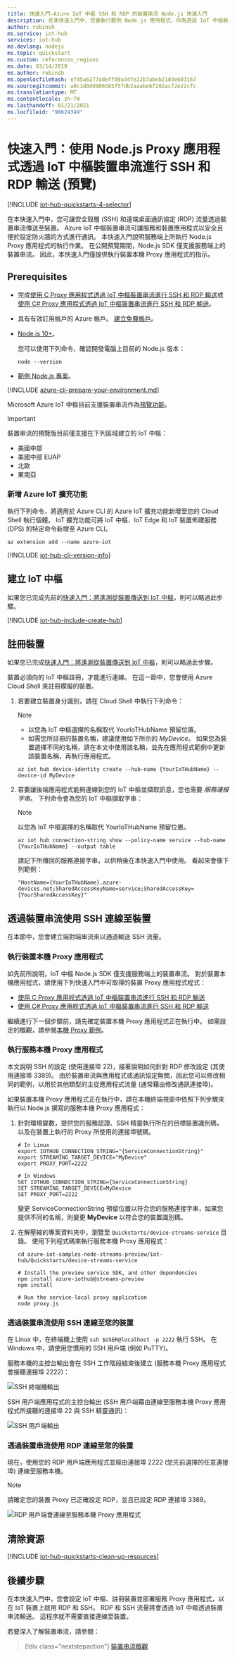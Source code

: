```yaml
---
title: 快速入門-Azure IoT 中樞 SSH 和 RDP 的裝置串流 Node.js 快速入門
description: 在本快速入門中，您會執行範例 Node.js 應用程式，作為透過 IoT 中樞裝置串流進行 SSH 和 RDP 輸送的 Proxy。
author: robinsh
ms.service: iot-hub
services: iot-hub
ms.devlang: nodejs
ms.topic: quickstart
ms.custom: references_regions
ms.date: 03/14/2019
ms.author: robinsh
ms.openlocfilehash: ef45a6277adeff09a34fe22b7abeb21d3e603167
ms.sourcegitcommit: a0c1d0d0906585f5fdb2aaabe6f202acf2e22cfc
ms.translationtype: MT
ms.contentlocale: zh-TW
ms.lasthandoff: 01/21/2021
ms.locfileid: "98624349"
---
```

# <a name="quickstart-enable-ssh-and-rdp-over-an-iot-hub-device-stream-by-using-a-nodejs-proxy-application-preview"></a>快速入門：使用 Node.js Proxy 應用程式透過 IoT 中樞裝置串流進行 SSH 和 RDP 輸送 (預覽)

[!INCLUDE [iot-hub-quickstarts-4-selector](../../includes/iot-hub-quickstarts-4-selector.md)]

在本快速入門中，您可讓安全殼層 (SSH) 和遠端桌面通訊協定 (RDP) 流量透過裝置串流傳送至裝置。 Azure IoT 中樞裝置串流可讓服務和裝置應用程式以安全且便於設定防火牆的方式進行通訊。 本快速入門說明服務端上所執行 Node.js Proxy 應用程式的執行作業。 在公開預覽期間，Node.js SDK 僅支援服務端上的裝置串流。 因此，本快速入門僅提供執行裝置本機 Proxy 應用程式的指示。

## <a name="prerequisites"></a>Prerequisites

* 完成[使用 C Proxy 應用程式透過 IoT 中樞裝置串流進行 SSH 和 RDP 輸送](./quickstart-device-streams-proxy-c.md)或[使用 C# Proxy 應用程式透過 IoT 中樞裝置串流進行 SSH 和 RDP 輸送](./quickstart-device-streams-proxy-csharp.md)。

* 具有有效訂用帳戶的 Azure 帳戶。 [建立免費帳戶](https://azure.microsoft.com/free/?ref=microsoft.com&utm_source=microsoft.com&utm_medium=docs&utm_campaign=visualstudio)。

* [Node.js 10+](https://nodejs.org)。

    您可以使用下列命令，確認開發電腦上目前的 Node.js 版本：

    ```cmd/sh
    node --version
    ```

* [範例 Node.js 專案](https://github.com/Azure-Samples/azure-iot-samples-node/archive/streams-preview.zip)。

[!INCLUDE [azure-cli-prepare-your-environment.md](../../includes/azure-cli-prepare-your-environment-no-header.md)]

Microsoft Azure IoT 中樞目前支援裝置串流作為[預覽功能](https://azure.microsoft.com/support/legal/preview-supplemental-terms/)。

> [!IMPORTANT]
> 裝置串流的預覽版目前僅支援在下列區域建立的 IoT 中樞：
>
> * 美國中部
> * 美國中部 EUAP
> * 北歐
> * 東南亞

### <a name="add-azure-iot-extension"></a>新增 Azure IoT 擴充功能

執行下列命令，將適用於 Azure CLI 的 Azure IoT 擴充功能新增至您的 Cloud Shell 執行個體。 IoT 擴充功能可將 IoT 中樞、IoT Edge 和 IoT 裝置佈建服務 (DPS) 的特定命令新增至 Azure CLI。

```azurecli-interactive
az extension add --name azure-iot
```

[!INCLUDE [iot-hub-cli-version-info](../../includes/iot-hub-cli-version-info.md)]

## <a name="create-an-iot-hub"></a>建立 IoT 中樞

如果您已完成先前的[快速入門：將遙測從裝置傳送到 IoT 中樞](quickstart-send-telemetry-node.md)，則可以略過此步驟。

[!INCLUDE [iot-hub-include-create-hub](../../includes/iot-hub-include-create-hub.md)]

## <a name="register-a-device"></a>註冊裝置

如果您已完成[快速入門：將遙測從裝置傳送到 IoT 中樞](quickstart-send-telemetry-node.md)，則可以略過此步驟。

裝置必須向的 IoT 中樞註冊，才能進行連線。 在這一節中，您會使用 Azure Cloud Shell 來註冊模擬的裝置。

1. 若要建立裝置身分識別，請在 Cloud Shell 中執行下列命令：

   > [!NOTE]
   > * 以您為 IoT 中樞選擇的名稱取代 YourIoTHubName  預留位置。
   > * 如需您所註冊的裝置名稱，建議使用如下所示的 *MyDevice*。 如果您為裝置選擇不同的名稱，請在本文中使用該名稱，並先在應用程式範例中更新該裝置名稱，再執行應用程式。

    ```azurecli-interactive
    az iot hub device-identity create --hub-name {YourIoTHubName} --device-id MyDevice
    ```

1. 若要讓後端應用程式能夠連線到您的 IoT 中樞並擷取訊息，您也需要 *服務連接字串*。 下列命令會為您的 IoT 中樞擷取字串：

   > [!NOTE]
   > 以您為 IoT 中樞選擇的名稱取代 YourIoTHubName  預留位置。

    ```azurecli-interactive
    az iot hub connection-string show --policy-name service --hub-name {YourIoTHubName} --output table
    ```

   請記下所傳回的服務連接字串，以供稍後在本快速入門中使用。 看起來會像下列範例：

   `"HostName={YourIoTHubName}.azure-devices.net;SharedAccessKeyName=service;SharedAccessKey={YourSharedAccessKey}"`

## <a name="ssh-to-a-device-via-device-streams"></a>透過裝置串流使用 SSH 連線至裝置

在本節中，您會建立端對端串流來以通道輸送 SSH 流量。

### <a name="run-the-device-local-proxy-application"></a>執行裝置本機 Proxy 應用程式

如先前所說明，IoT 中樞 Node.js SDK 僅支援服務端上的裝置串流。 對於裝置本機應用程式，請使用下列快速入門中可取得的裝置 Proxy 應用程式程式：

   * [使用 C Proxy 應用程式透過 IoT 中樞裝置串流進行 SSH 和 RDP 輸送](./quickstart-device-streams-proxy-c.md)
   * [使用 C# Proxy 應用程式透過 IoT 中樞裝置串流進行 SSH 和 RDP 輸送](./quickstart-device-streams-proxy-csharp.md) 

繼續進行下一個步驟前，請先確定裝置本機 Proxy 應用程式正在執行中。 如需設定的概觀，請參閱[本機 Proxy 範例](./iot-hub-device-streams-overview.md#local-proxy-sample-for-ssh-or-rdp)。

### <a name="run-the-service-local-proxy-application"></a>執行服務本機 Proxy 應用程式

本文說明 SSH 的設定 (使用連接埠 22)，接著說明如何針對 RDP 修改設定 (其使用連接埠 3389)。 由於裝置串流與應用程式或通訊協定無關，因此您可以修改相同的範例，以用於其他類型的主從應用程式流量 (通常藉由修改通訊連接埠)。

如果裝置本機 Proxy 應用程式正在執行中，請在本機終端視窗中依照下列步驟來執行以 Node.js 撰寫的服務本機 Proxy 應用程式：

1. 針對環境變數，提供您的服務認證、SSH 精靈執行所在的目標裝置識別碼，以及在裝置上執行的 Proxy 所使用的連接埠號碼。

   ```
   # In Linux
   export IOTHUB_CONNECTION_STRING="{ServiceConnectionString}"
   export STREAMING_TARGET_DEVICE="MyDevice"
   export PROXY_PORT=2222

   # In Windows
   SET IOTHUB_CONNECTION_STRING={ServiceConnectionString}
   SET STREAMING_TARGET_DEVICE=MyDevice
   SET PROXY_PORT=2222
   ```

   變更 ServiceConnectionString 預留位置以符合您的服務連接字串，如果您提供不同的名稱，則變更 **MyDevice**  以符合您的裝置識別碼。

1. 在解壓縮的專案資料夾中，瀏覽至 `Quickstarts/device-streams-service` 目錄。 使用下列程式碼來執行服務本機 Proxy 應用程式：

   ```
   cd azure-iot-samples-node-streams-preview/iot-hub/Quickstarts/device-streams-service

   # Install the preview service SDK, and other dependencies
   npm install azure-iothub@streams-preview
   npm install

   # Run the service-local proxy application
   node proxy.js
   ```

### <a name="ssh-to-your-device-via-device-streams"></a>透過裝置串流使用 SSH 連線至您的裝置

在 Linux 中，在終端機上使用 `ssh $USER@localhost -p 2222` 執行 SSH。 在 Windows 中，請使用您慣用的 SSH 用戶端 (例如 PuTTY)。

服務本機的主控台輸出會在 SSH 工作階段結束後建立 (服務本機 Proxy 應用程式會接聽連接埠 2222)：

![SSH 終端機輸出](./media/quickstart-device-streams-proxy-nodejs/service-console-output.png)

SSH 用戶端應用程式的主控台輸出 (SSH 用戶端藉由連線至服務本機 Proxy 應用程式所接聽的連接埠 22 與 SSH 精靈通訊)：

![SSH 用戶端輸出](./media/quickstart-device-streams-proxy-nodejs/ssh-console-output.png)

### <a name="rdp-to-your-device-via-device-streams"></a>透過裝置串流使用 RDP 連線至您的裝置

現在，使用您的 RDP 用戶端應用程式並經由連接埠 2222 (您先前選擇的任意連接埠) 連線至服務本機。

> [!NOTE]
> 請確定您的裝置 Proxy 已正確設定 RDP，並且已設定 RDP 連接埠 3389。

![RDP 用戶端會連線至服務本機 Proxy 應用程式](./media/quickstart-device-streams-proxy-nodejs/rdp-screen-capture.png)

## <a name="clean-up-resources"></a>清除資源

[!INCLUDE [iot-hub-quickstarts-clean-up-resources](../../includes/iot-hub-quickstarts-clean-up-resources-device-streams.md)]

## <a name="next-steps"></a>後續步驟

在本快速入門中，您會設定 IoT 中樞、註冊裝置並部署服務 Proxy 應用程式，以在 IoT 裝置上啟用 RDP 和 SSH。 RDP 和 SSH 流量將會透過 IoT 中樞透過裝置串流輸送。 這程序就不需要直接連線至裝置。

若要深入了解裝置串流，請參閱：

> [!div class="nextstepaction"]
> [裝置串流概觀](./iot-hub-device-streams-overview.md)
